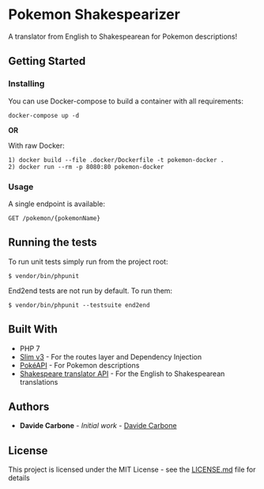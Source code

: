 # Pokemon Shakespearizer

A translator from English to Shakespearean for Pokemon descriptions!

## Getting Started

### Installing

You can use Docker-compose to build a container with all requirements:
```
docker-compose up -d
```
**OR**  

With raw Docker:
```
1) docker build --file .docker/Dockerfile -t pokemon-docker .
2) docker run --rm -p 8080:80 pokemon-docker
```

### Usage
A single endpoint is available:
```
GET /pokemon/{pokemonName} 
```

## Running the tests

To run unit tests simply run from the project root:
```
$ vendor/bin/phpunit
```

End2end tests are not run by default. To run them:
```
$ vendor/bin/phpunit --testsuite end2end
```

## Built With
* PHP 7
* [Slim v3](http://www.slimframework.com/) - For the routes layer and Dependency Injection
* [PokéAPI](https://pokeapi.co/docs/v2.html/) - For Pokemon descriptions
* [Shakespeare translator API](https://funtranslations.com/api/shakespeare) - For the English to Shakespearean translations

## Authors

* **Davide Carbone** - *Initial work* - [Davide Carbone](https://github.com/davidecarbone)

## License

This project is licensed under the MIT License - see the [LICENSE.md](LICENSE.md) file for details
